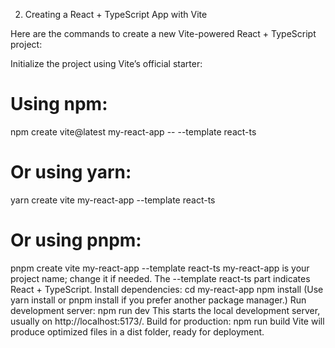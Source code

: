 2. Creating a React + TypeScript App with Vite

Here are the commands to create a new Vite-powered React + TypeScript project:

Initialize the project using Vite’s official starter:
# Using npm:
npm create vite@latest my-react-app -- --template react-ts

# Or using yarn:
yarn create vite my-react-app --template react-ts

# Or using pnpm:
pnpm create vite my-react-app --template react-ts
my-react-app is your project name; change it if needed.
The --template react-ts part indicates React + TypeScript.
Install dependencies:
cd my-react-app
npm install
(Use yarn install or pnpm install if you prefer another package manager.)
Run development server:
npm run dev
This starts the local development server, usually on http://localhost:5173/.
Build for production:
npm run build
Vite will produce optimized files in a dist folder, ready for deployment.



